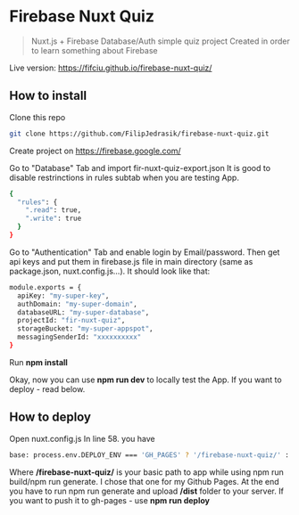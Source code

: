 # Firebase Nuxt Quiz

> Nuxt.js + Firebase Database/Auth simple quiz project
> Created in order to learn something about Firebase

Live version: https://fifciu.github.io/firebase-nuxt-quiz/

## How to install
Clone this repo
``` bash
git clone https://github.com/FilipJedrasik/firebase-nuxt-quiz.git
```
Create project on 
https://firebase.google.com/ <br>

Go to "Database" Tab and import fir-nuxt-quiz-export.json
It is good to disable restrinctions in rules subtab when you are testing App.
``` bash
{
  "rules": {
    ".read": true,
    ".write": true
  }
}
```

Go to "Authentication" Tab and enable login by Email/password. Then get api keys and put them in firebase.js file in main directory (same as package.json, nuxt.config.js...). 
It should look like that:
``` bash
module.exports = {
  apiKey: "my-super-key",
  authDomain: "my-super-domain",
  databaseURL: "my-super-database",
  projectId: "fir-nuxt-quiz",
  storageBucket: "my-super-appspot",
  messagingSenderId: "xxxxxxxxxx"
}
```

Run <b>npm install</b>

Okay, now you can use <b>npm run dev</b> to locally test the App. If you want to deploy - read below.

## How to deploy
Open nuxt.config.js
In line 58. you have
``` bash
base: process.env.DEPLOY_ENV === 'GH_PAGES' ? '/firebase-nuxt-quiz/' : '/'
```
Where <b>/firebase-nuxt-quiz/</b> is your basic path to app while using npm run build/npm run generate.
I chose that one for my Github Pages. At the end you have to run npm run generate and upload <b>/dist</b> folder to your server. If you want to push it to gh-pages - use <b>npm run deploy</b>
